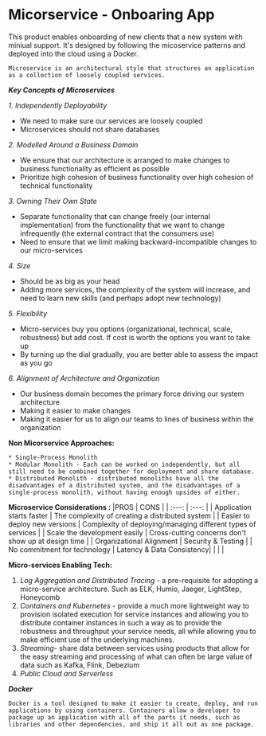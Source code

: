 # Micorservice -  Onboaring App 

This product enables onboarding of new clients that a new system with miniual support. It's designed by following the micoservice patterns and deployed into the cloud using a Docker.


	Microservice is an architectural style that structures an application as a collection of loosely coupled services.


_**Key Concepts of Microservices**_

_1. Independently Deployability_
* We need to make sure our services are loosely coupled
* Microservices should not share databases

_2. Modelled Around a Business Domain_

* We ensure that our architecture is arranged to make changes to business functionality as efficient as possible
* Prioritize high cohesion of business functionality over high cohesion of technical functionality

_3. Owning Their Own State_
* Separate functionality that can change freely (our internal implementation) from the functionality that we want to change infrequently (the external contract that the consumers use)
* Need to ensure that we limit making backward-incompatible changes to our micro-services

_4. Size_
* Should be as big as your head
* Adding more services, the complexity of the system will increase, and need to learn new skills (and perhaps adopt new technology)

_5. Flexibility_
* Micro-services buy you options (organizational, technical, scale, robustness) but add cost. If cost is worth the options you want to take up
* By turning up the dial gradually, you are better able to assess the impact as you go

_6. Alignment of Architecture and Organization_
* Our business domain becomes the primary force driving our system architecture
* Making it easier to make changes
* Making it easier for us to align our teams to lines of business within the organization

**Non Micorservice Approaches:** 

	* Single-Process Monolith
	* Modular Monolith - Each can be worked on independently, but all still need to be combined together for deployment and share database.
	* Distributed Monolith - distributed monoliths have all the disadvantages of a distributed system, and the disadvantages of a single-process monolith, without having enough upsides of either.


**Microservice Considerations :** 
|PROS | CONS |
| :---: | :---: |
| Application starts faster | The complexity of creating a distributed system |
| Easier to deploy new versions | Complexity of deploying/managing different types of services |
| Scale the development easily | Cross-cutting concerns don't show up at design time |
| Organizational Alignment | Security & Testing |
| No commitment for technology | Latency & Data Consistency|
|  |  |


**Micro-services Enabling Tech:**
1. _Log Aggregation and Distributed Tracing_ - a pre-requisite for adopting a micro-service architecture. Such as ELK, Humio, Jaeger, LightStep, Honeycomb 
2. _Containers and Kubernetes_ -  provide a much more lightweight way to provision isolated execution for service instances and allowing you to distribute container instances in such a way as to provide the robustness and throughput your service needs, all while allowing you to make efficient use of the underlying machines.
3. _Streaming_-  share data between services using products that allow for the easy streaming and processing of what can often be large value of data such as Kafka, Flink, Debezium 
4. _Public Cloud and Serverless_


_**Docker**_

	Docker is a tool designed to make it easier to create, deploy, and run applications by using containers. Containers allow a developer to package up an application with all of the parts it needs, such as libraries and other dependencies, and ship it all out as one package.

